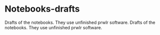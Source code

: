 # Notebooks-drafts
Drafts of the notebooks. They use unfinished prwlr software.
Drafts of the notebooks. They use unfinished prwlr software.
